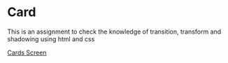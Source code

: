 # Card
This is an assignment to check the knowledge of transition, transform and shadowing using html and css

[Cards Screen](https://github.com/user-attachments/assets/40605ed0-f244-424a-816b-adcfb869ac31)
